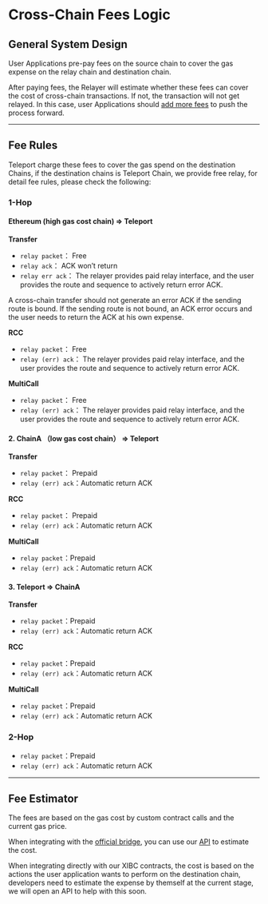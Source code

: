 
# Cross-Chain Fees Logic



## General System Design

User Applications pre-pay fees on the source chain to cover the gas expense on the relay chain and destination chain.

After paying fees, the Relayer will estimate whether these fees can cover the cost of cross-chain transactions. If not, the transaction will not get relayed. In this case, user Applications should [add more fees](./3HowToAddFees.md) to push the process forward. 

---

## Fee Rules

Teleport charge these fees to cover the gas spend on the destination Chains, if the destination chains is Teleport Chain, we provide free relay, for detail fee rules, please check the following:

### 1-Hop

#### Ethereum (high gas cost chain) => Teleport

**Transfer**


- `relay packet`： Free
- `relay ack`： ACK won’t return
- `relay err ack`： The relayer provides paid relay interface, and the user provides the route and sequence to actively return error ACK.

A cross-chain transfer should not generate an error ACK if the sending route is bound. If the sending route is not bound, an ACK error occurs and the user needs to return the ACK at his own expense.

**RCC**

- `relay packet`： Free
- `relay (err) ack`： The relayer provides paid relay interface, and the user provides the route and sequence to actively return error ACK.

**MultiCall**

- `relay packet`： Free
- `relay (err) ack`： The relayer provides paid relay interface, and the user provides the route and sequence to actively return error ACK.

#### 2. ChainA （low gas cost chain） => Teleport

**Transfer**

- `relay packet`： Prepaid
- `relay (err) ack`：Automatic return ACK

**RCC**

- `relay packet`： Prepaid
- `relay (err) ack`：Automatic return ACK

**MultiCall**

- `relay packet`：Prepaid
- `relay (err) ack`：Automatic return ACK

#### 3. Teleport => ChainA

**Transfer**

- `relay packet`：Prepaid
- `relay (err) ack`：Automatic return ACK

**RCC**

- `relay packet`：Prepaid
- `relay (err) ack`：Automatic return ACK

**MultiCall**

- `relay packet`：Prepaid
- `relay (err) ack`：Automatic return ACK

### 2-Hop 

- `relay packet`：Prepaid
- `relay (err) ack`：Automatic return ACK


---

## Fee Estimator

The fees are based on the gas cost by custom contract calls and the current gas price. 

When integrating with the [official bridge](https://bridge.testnet.teleport.network/), you can use our [API]() to estimate the cost. 

When integrating directly with our XIBC contracts, the cost is based on the actions the user application wants to perform on the destination chain, developers need to estimate the expense by themself at the current stage, we will open an API to help with this soon.